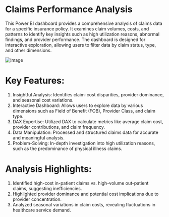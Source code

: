 # Claims Performance Analysis
This Power BI dashboard provides a comprehensive analysis of claims data for a specific insurance policy. It examines claim volumes, costs, and patterns to identify key insights such as high utilization reasons, abnormal findings, and provider performance. The dashboard is designed for interactive exploration, allowing users to filter data by claim status, type, and other dimensions.

![image](https://github.com/user-attachments/assets/e8bfaffb-208b-4ff1-b4ac-6f7709d8e22b)

# Key Features:

1. Insightful Analysis: Identifies claim-cost disparities, provider dominance, and seasonal cost variations.
2. Interactive Dashboard: Allows users to explore data by various dimensions such as Field of Benefit (FOB), Provider Class, and claim type.
3. DAX Expertise: Utilized DAX to calculate metrics like average claim cost, provider contributions, and claim frequency.
4. Data Manipulation: Processed and structured claims data for accurate and meaningful analysis.
5. Problem-Solving: In-depth investigation into high utilization reasons, such as the predominance of physical illness claims.

# Analysis Highlights:

1. Identified high-cost in-patient claims vs. high-volume out-patient claims, suggesting inefficiencies.
2. Highlighted provider dominance and potential cost implications due to provider concentration.
3. Analyzed seasonal variations in claim costs, revealing fluctuations in healthcare service demand.
